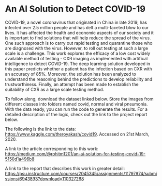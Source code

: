# An AI Solution to Detect COVID-19

COVID-19, a novel coronavirus that originated in China in late 2019, has infected over 2.5 million people and has delt a multi-faceted blow to our lives. It has affected the health and economic aspects of our society and it is important to find solutions that will help reduce the spread of the virus. One such approach is to carry out rapid testing and quarantine those who are diagnosed with the virus. However, to roll out testing at such a large scale is a challenge. This work explores the efficacy of a low cost widely available method of testing - CXR imaging as implemented with artifical intelligence to detect COVID-19. The deep learning solution developed in this paper predicts whether a patient has the infection based on CXR with an accuracy of 85%. Moreover, the solution has been analyzed to understand the reasoning behind the predictions to develop reliability and trustworthiness. Finally, an attempt has been made to establish the suitability of CXR as a large scale testing method.
 
To follow along, download the dataset linked below. Store the images from different classes into folders named covid, normal and viral pneumonia. With the data ready, you can run the code to generate the results. For a detailed description of the logic, check out the link to the project report below.


The following is the link to the data: https://www.kaggle.com/theroyakash/covid19. Accessed on 21st March, 2020.

A link to the article corresponding to this work: https://medium.com/@rohitm1201/an-ai-solution-for-testing-covid-19-5150d1a496b8

A link to the report that describes this work in greater detail: https://psu.instructure.com/courses/2045345/assignments/11797874/submissions/6943893?download=110327268
